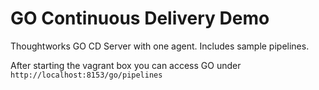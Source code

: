 # GO Continuous Delivery Demo

Thoughtworks GO CD Server with one agent. Includes sample pipelines.

After starting the vagrant box you can access GO under `http://localhost:8153/go/pipelines`


